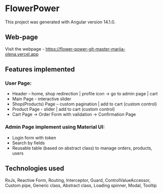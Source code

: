 # FlowerPower

This project was generated with Angular version 14.1.0.

## Web-page

Visit the webpage - https://flower-power-git-master-mariia-olena.vercel.app

## Features implemented

### User Page:

- Header – home, shop redirection | profile icon -> go to admin page | cart
- Main Page - interactive slider
- Shop(Products) Page – custom pagination | add to cart (custom control)
- Product Page - slider | add to cart (custom control)
- Cart Page -> Order Form with validation -> Confirmation Page

### Admin Page implement using Material UI:

- Login form with token
- Search by fields
- Reusable table (based on abstract class) to manage orders, products, users

## Technologies used
RxJs, Reactive Form, Routing, Interceptor,  Guard, ControlValueAccessor, Custom pipe, Generic class, Abstract class, Loading spinner, Modal, Tooltip

